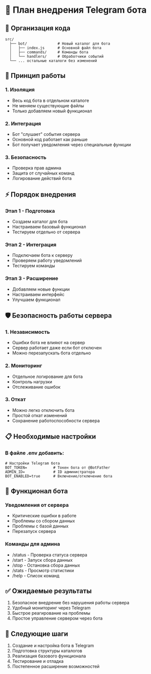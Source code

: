# 📱 План внедрения Telegram бота

## 📁 Организация кода

```
src/
  ├── bot/              # Новый каталог для бота
  │   ├── index.js      # Основной файл бота
  │   ├── commands/     # Команды бота
  │   └── handlers/     # Обработчики событий
  └── ... остальные каталоги без изменений
```

## 🔄 Принцип работы

### 1. Изоляция
- Весь код бота в отдельном каталоге
- Не меняем существующие файлы
- Только добавляем новый функционал

### 2. Интеграция
- Бот "слушает" события сервера
- Основной код работает как раньше
- Бот получает уведомления через специальные функции

### 3. Безопасность
- Проверка прав админа
- Защита от случайных команд
- Логирование действий бота

## ⚡ Порядок внедрения

### Этап 1 - Подготовка
- Создаем каталог для бота
- Настраиваем базовый функционал
- Тестируем отдельно от сервера

### Этап 2 - Интеграция
- Подключаем бота к серверу
- Проверяем работу уведомлений
- Тестируем команды

### Этап 3 - Расширение
- Добавляем новые функции
- Настраиваем интерфейс
- Улучшаем функционал

## 🛡️ Безопасность работы сервера

### 1. Независимость
- Ошибки бота не влияют на сервер
- Сервер работает даже если бот отключен
- Можно перезапускать бота отдельно

### 2. Мониторинг
- Отдельное логирование для бота
- Контроль нагрузки
- Отслеживание ошибок

### 3. Откат
- Можно легко отключить бота
- Простой откат изменений
- Сохранение работоспособности сервера

## 📋 Необходимые настройки

### В файле .env добавить:
```
# Настройки Telegram бота
BOT_TOKEN=            # Токен бота от @BotFather
ADMIN_ID=             # ID администратора
BOT_ENABLED=true      # Включение/отключение бота
```

## 🤖 Функционал бота

### Уведомления от сервера
- Критические ошибки в работе
- Проблемы со сбором данных
- Проблемы с базой данных
- Перезапуск сервера

### Команды для админа
- /status - Проверка статуса сервера
- /start - Запуск сбора данных
- /stop - Остановка сбора данных
- /stats - Просмотр статистики
- /help - Список команд

## ✅ Ожидаемые результаты

1. Безопасное внедрение без нарушения работы сервера
2. Удобный мониторинг через Telegram
3. Быстрое реагирование на проблемы
4. Простое управление сервером через бота

## 📅 Следующие шаги

1. Создание и настройка бота в Telegram
2. Подготовка структуры каталогов
3. Реализация базового функционала
4. Тестирование и отладка
5. Постепенное расширение возможностей 